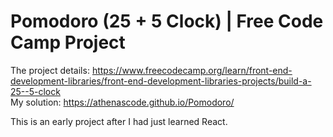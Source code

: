 # Pomodoro (25 + 5 Clock) | Free Code Camp Project

The project details: https://www.freecodecamp.org/learn/front-end-development-libraries/front-end-development-libraries-projects/build-a-25--5-clock  
My solution: https://athenascode.github.io/Pomodoro/  

This is an early project after I had just learned React.
